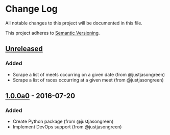 # Change Log

All notable changes to this project will be documented in this file.

This project adheres to [Semantic Versioning](http://semver.org/).

## [Unreleased]
### Added
- Scrape a list of meets occurring on a given date (from @justjasongreen)
- Scrape a list of races occurring at a given meet (from @justjasongreen)

## [1.0.0a0] - 2016-07-20
### Added
- Create Python package (from @justjasongreen)
- Implement DevOps support (from @justjasongreen)

[Unreleased]: https://github.com/justjasongreen/punters_client/compare/1.0.0a0...HEAD
[1.0.0a0]: https://github.com/justjasongreen/punters_client/tree/1.0.0a0
